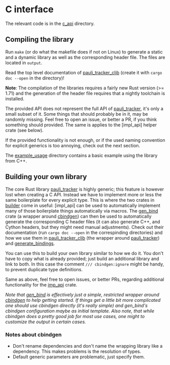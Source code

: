 # C interface

The relevant code is in the [c_api](../c_api) directory.

## Compiling the library

Run `make` (or do what the makefile does if not on Linux) to generate a static and a
dynamic library as well as the corresponding header file. The files are located in
`output`.

Read the top level documentation of [pauli_tracker_clib]
(create it with `cargo doc --open` in the directory)!

**Note**: The compilation of the libraries requires a fairly new Rust version (>= 1.71)
and the generation of the header file requires that a nightly toolchain is installed.

The provided API does not represent the full API of [pauli_tracker], it's only a small
subset of it. Some things that should probably be in it, may be randomly missing. Feel
free to open an issue, or better a PR, if you think something should provided. The same
is applies to the [impl_api] helper crate (see below).

If the provided functionality is not enough, or if the used naming convention for
explicit generics is too annoying, check out the next section.

The [example_usage](../c_api/example_usage) directory contains a basic example using the
library from C++.

## Building your own library

The core Rust library [pauli_tracker] is highly generic; this feature is however lost
when creating a C API. Instead we have to implement more or less the same boilerplate
for every explicit type. This is where the two crates in [builder](../c_api/builder)
come in useful: [impl_api] can be used to automatically
implement many of those boilerplate things automatically via macros.
The [gen_bind] crate (a wrapper around [cbindgen]) can then be used to automatically
generate the corresponding C header files (it can also generate C++, and Cython headers,
but they might need manual adjustments). Check out their documentation (run `cargo doc
--open` in the correspinding directories) and how we use them in
[pauli_tracker_clib] (the wrapper around [pauli_tracker]) and
[generate_bindings](../c_api/generate_bindings).

You can use this to build your own library similar to how we do it. You don't have to
copy what is already provided; just build an additional library and link to both. In
this case the comment `/// cbindgen:ignore` might be handy, to prevent duplicate type
definitions.

Same as above, feel free to open issues, or better PRs, regarding additional
functionality for the [imp_api] crate.

*Note that [gen_bind] is effectively just a simple, restricted wrapper around [cbindgen]
to help getting started. If things get a little bit more complicated one should use
cbindgen directly (it's really simple) and gen_bind's cbindgen configuration maybe as
initial template. Also note, that while cbindgen does a pretty good job for most
use cases, one might to customize the output in certain cases.*

### Notes about cbindgen

- Don't rename dependencies and don't name the wrapping library like a dependency. This
  makes problems is the resolution of types.
- Default generic parameters are problematic, just specify them.

[pauli_tracker]: https://github.com/taeruh/pauli_tracker
[pauli_tracker_clib]: ../c_api/pauli_tracker_clib/
[gen_bind]: ../bind/c_api/builder/gen_bind
[cbindgen]: https://github.com/mozilla/cbindgen
[imp_api]: ../c_api/builder/impl_api/
